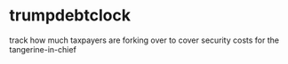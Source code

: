 # trumpdebtclock
track how much taxpayers are forking over to cover security costs for the tangerine-in-chief 
